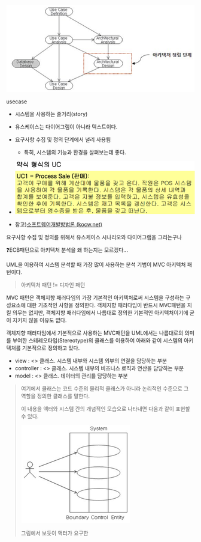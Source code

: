 ![image-20210407161809872](images/image-20210407161809872.png)

usecase

- 시스템을 사용하는 줄거리(story)

- 유스케이스는 다이어그램이 아니라 텍스트이다.

- 요구사항 수집 및 정의 단계에서 널리 사용됨

  - 특히, 시스템의 기능과 환경을 살펴보는데 좋다.

- ![image-20210407162239294](images/image-20210407162239294.png)

- 참고)[소프트웨어개발방법론 (kocw.net)](http://contents.kocw.net/KOCW/document/2014/Seowon/SongHaesang/04.pdf)

  

요구사항 수집 및 정의를 위해서 유스케이스 시나리오와 다이어그램을 그리는구나



❓ECB패턴으로 아키텍처 분석을 왜 하는지는 모르겠다...







UML을 이용하여 시스템 분석할 때 가장 많이 사용하는 분석 기법이 MVC 아키텍처 패턴이다. 

> 아키텍처 패턴 != 디자인 패턴

MVC 패턴은 객체지향 패러다임의 가장 기본적인 아키텍처로써 시스템을 구성하는 구성요소에 대한 기초적인 사항을 정의한다. 객체지향 패러다임이 반드시 MVC패턴을 지킬 의무는 없지만, 객체지향 패러다임에서 나름대로 정의한 기본적인 아키텍처이기에 굳이 지키지 않을 이유도 없다.

객체지향 패러다임에서 기본적으로 사용하는 MVC패턴을 UML에서는 나름대로의 의미를 부여한 스테레오타입(Stereotype)의 클래스를 이용하여 아래와 같이 시스템의 아키텍처를 기본적으로 정의하고 있다.

- view : <<boundary>> 클래스. 시스템 내부와 시스템 외부의 연결을 담당하는 부분
- controller : <<control>> 클래스. 시스템 내부의 비즈니스 로직과 연산을 담당하는 부분
- model : <<entity>> 클래스. 데이터의 관리를 담당하는 부분

>여기에서 클래스는 코드 수준의 물리적 클래스가 아니라 논리적인 수준으로 그 역할을 정의한 클래스를 말한다.
>
>이 내용을 액터와 시스템 간의 개념적인 모습으로 나타내면 다음과 같이 표현할 수 있다.
>
>![image-20210407155722814](images/image-20210407155722814.png)
>
>그림에서 보듯이 액터가 요구한